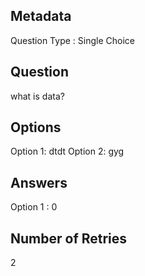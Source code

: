 ## Metadata
Question Type : Single Choice

## Question
what is data?

## Options
Option 1: dtdt
Option 2: gyg

## Answers
Option 1 : 0

## Number of Retries
2

